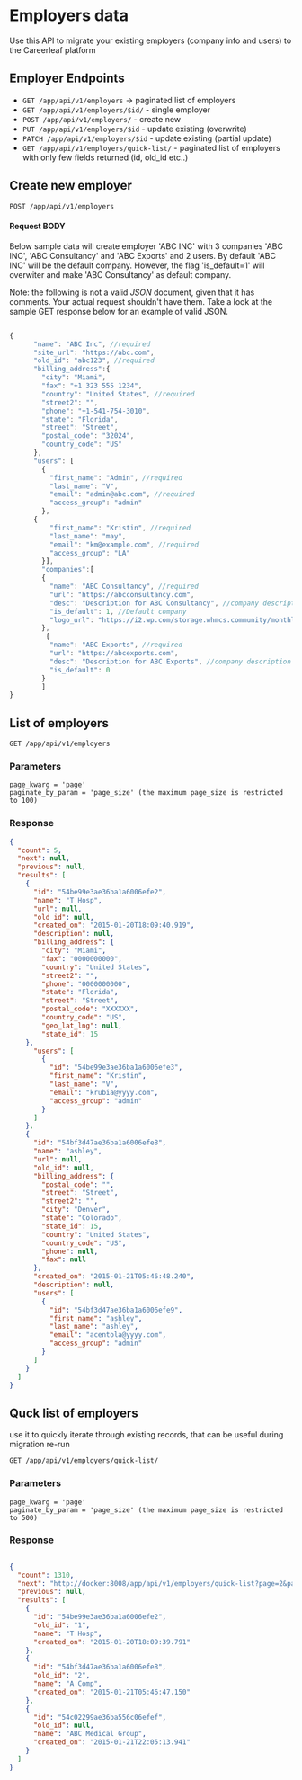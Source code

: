 # Employers data

Use this API to migrate your existing employers (company info and users) to the Careerleaf platform




## Employer Endpoints

* `GET /app/api/v1/employers` -> paginated list of employers
* `GET /app/api/v1/employers/$id/` - single employer
* `POST /app/api/v1/employers/` - create new 
* `PUT /app/api/v1/employers/$id` - update existing (overwrite)
* `PATCH /app/api/v1/employers/$id` - update existing (partial update)
* `GET /app/api/v1/employers/quick-list/` - paginated list of employers with only few fields returned (id, old_id etc..)




## Create new employer

    POST /app/api/v1/employers


#### Request BODY
Below sample data will create employer 'ABC INC' with 3 companies 'ABC INC', 'ABC Consultancy' and 'ABC Exports' and 2 users. 
By default 'ABC INC' will be the default company. However, the flag 'is_default=1' will overwiter and make 'ABC Consultancy' as default company.

Note: the following is not a valid *JSON* document, given that it has comments. Your actual request shouldn't have them. Take a look at the sample GET response below for an example of valid JSON.

```js

{
      "name": "ABC Inc", //required
      "site_url": "https://abc.com",
      "old_id": "abc123", //required
      "billing_address":{
        "city": "Miami",
        "fax": "+1 323 555 1234",
        "country": "United States", //required
        "street2": "",
        "phone": "+1-541-754-3010",
        "state": "Florida",
        "street": "Street",
        "postal_code": "32024",
        "country_code": "US"
      },
      "users": [
        {
          "first_name": "Admin", //required
          "last_name": "V",
          "email": "admin@abc.com", //required
          "access_group": "admin"
        },
      {
          "first_name": "Kristin", //required
          "last_name": "may", 
          "email": "km@example.com", //required
          "access_group": "LA" 
        }],
        "companies":[
        {
          "name": "ABC Consultancy", //required
          "url": "https://abcconsultancy.com",
          "desc": "Description for ABC Consultancy", //company description
          "is_default": 1, //Default company
          "logo_url": "https://i2.wp.com/storage.whmcs.community/monthly_2017_09/T.png.f6c2896bc17da48204db15019ed38915.png"
        },
         {
          "name": "ABC Exports", //required
          "url": "https://abcexports.com",
          "desc": "Description for ABC Exports", //company description
          "is_default": 0
        }
        ]
}
```


## List of employers

    GET /app/api/v1/employers

### Parameters 
    page_kwarg = 'page'
    paginate_by_param = 'page_size' (the maximum page_size is restricted to 100)

### Response 

``` json 
{
  "count": 5,
  "next": null,
  "previous": null,
  "results": [
    {
      "id": "54be99e3ae36ba1a6006efe2",
      "name": "T Hosp",
      "url": null,
      "old_id": null,
      "created_on": "2015-01-20T18:09:40.919",
      "description": null,
      "billing_address": {
        "city": "Miami",
        "fax": "0000000000",
        "country": "United States",
        "street2": "",
        "phone": "0000000000",
        "state": "Florida",
        "street": "Street",
        "postal_code": "XXXXXX",
        "country_code": "US",
        "geo_lat_lng": null,
        "state_id": 15
    },
      "users": [
        {
          "id": "54be99e3ae36ba1a6006efe3",
          "first_name": "Kristin",
          "last_name": "V",
          "email": "krubia@yyyy.com",
          "access_group": "admin"
        }
      ]
    },
    {
      "id": "54bf3d47ae36ba1a6006efe8",
      "name": "ashley",
      "url": null,
      "old_id": null,
      "billing_address": {
        "postal_code": "",
        "street": "Street",
        "street2": "",
        "city": "Denver",
        "state": "Colorado",
        "state_id": 15,
        "country": "United States",
        "country_code": "US",
        "phone": null,
        "fax": null
      },
      "created_on": "2015-01-21T05:46:48.240",
      "description": null,
      "users": [
        {
          "id": "54bf3d47ae36ba1a6006efe9",
          "first_name": "ashley",
          "last_name": "ashley",
          "email": "acentola@yyyy.com",
          "access_group": "admin"
        }
      ]
    }
  ]
}

```

## Quck list of employers

use it to quickly iterate through existing records, that can be useful during migration re-run

    GET /app/api/v1/employers/quick-list/


### Parameters 

    page_kwarg = 'page'
    paginate_by_param = 'page_size' (the maximum page_size is restricted to 500)

### Response 

```json 

{
  "count": 1310,
  "next": "http://docker:8008/app/api/v1/employers/quick-list?page=2&page_size=3",
  "previous": null,
  "results": [
    {
      "id": "54be99e3ae36ba1a6006efe2",
      "old_id": "1",
      "name": "T Hosp",
      "created_on": "2015-01-20T18:09:39.791"
    },
    {
      "id": "54bf3d47ae36ba1a6006efe8",
      "old_id": "2",
      "name": "A Comp",
      "created_on": "2015-01-21T05:46:47.150"
    },
    {
      "id": "54c02299ae36ba556c06efef",
      "old_id": null,
      "name": "ABC Medical Group",
      "created_on": "2015-01-21T22:05:13.941"
    }
  ]
}

```
